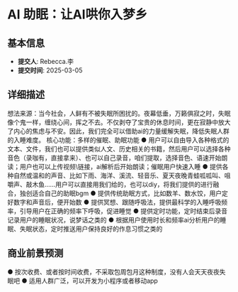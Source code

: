 # AI 助眠：让AI哄你入梦乡

## 基本信息
- **提交人**: Rebecca.李
- **提交时间**: 2025-03-05

## 详细描述
想法来源：当今社会，人鲜有不被失眠所困扰的。夜幕低垂，万籁俱寂之时，失眠像个鬼一样，缠绕心间，挥之不去。不仅剥夺了宝贵的休息时间，更在寂静中放大了内心的焦虑与不安。因此，我们完全可以借助ai的力量缓解失眠，降低失眠人群的入睡难度。
核心功能：多样的催眠、助眠功能
● 用户可以自由导入各种格式的文本、文件，我们也可以提供类似人文、历史相关的书籍，然后用户可以选择各种音色（录咖有，直接拿来）、也可以自己录音，咱们提取，选择音色、语速开始朗读；用户也可以上传视频\链接，ai解析后开始朗读；催眠用户快速入睡
● 提供各种自然或温和的声音、比如下雨、海洋、溪流、轻音乐、夏天夜晚青蛙呱呱叫、咀嚼声、敲木鱼……用户可以直接用我们给的，也可以diy，将我们提供的进行融合，独创适合自己的助眠bgm
● 提供传统助眠方式，比如数羊、数水饺，用户定好数字和声音后，便开始数
● 提供冥想、跟随呼吸法，提供最科学的入睡呼吸频率，引导用户在正确的频率下呼吸，促进睡觉
● 提供定时功能，定时结束后录音记录用户的睡眠状况，说梦话之类的
● 根据用户使用时长和频率ai分析用户的睡眠、失眠状态，定时推送用户保持良好的作息习惯之类的

## 商业前景预测
● 按次收费、或者按时间收费，不采取包周包月这种制度，没有人会天天夜夜失眠吧
● 适用人群广泛，可以开发为小程序或者移动app

